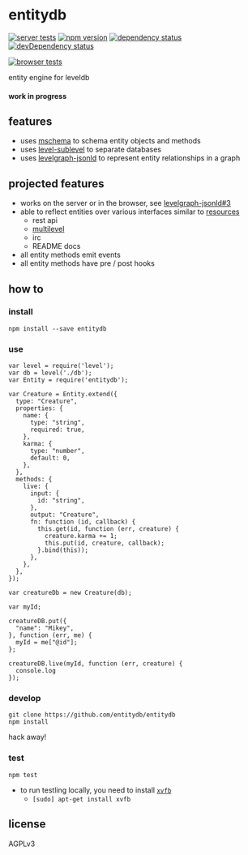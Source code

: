 # entitydb

[![server tests](https://travis-ci.org/entitydb/entitydb.png)](https://travis-ci.org/entitydb/entitydb)
[![npm version](https://badge.fury.io/js/entitydb.png)](https://npmjs.org/package/entitydb)
[![dependency status](https://david-dm.org/entitydb/entitydb.png)](https://david-dm.org/entitydb/entitydb)
[![devDependency status](https://david-dm.org/entitydb/entitydb/dev-status.png)](https://david-dm.org/entitydb/entitydb#info=devDependencies)

[![browser tests](https://ci.testling.com/entitydb/entitydb.png)](https://ci.testling.com/entitydb/entitydb)

entity engine for leveldb

#### work in progress

## features

- uses [mschema](https://github.com/entitydb/mschema) to schema entity objects and methods
- uses [level-sublevel](https://github.com/dominictarr/level-sublevel) to separate databases
- uses [levelgraph-jsonld](https://github.com/mcollina/levelgraph-jsonld) to represent entity relationships in a graph

## projected features

- works on the server or in the browser, see [levelgraph-jsonld#3](http://github.com/mcollina/levelgraph-jsonld/issues/3)
- able to reflect entities over various interfaces similar to [resources](https://github.com/bigcompany/resources)
  - rest api
  - [multilevel](https://github.com/juliangruber/multilevel)
  - irc
  - README docs
- all entity methods emit events
- all entity methods have pre / post hooks

## how to

### install

```
npm install --save entitydb
```

### use

```
var level = require('level');
var db = level('./db');
var Entity = require('entitydb');

var Creature = Entity.extend({
  type: "Creature",
  properties: {
    name: {
      type: "string",
      required: true,
    },
    karma: {
      type: "number",
      default: 0,
    },
  },
  methods: {
    live: {
      input: {
        id: "string",
      },
      output: "Creature",
      fn: function (id, callback) {
        this.get(id, function (err, creature) {
          creature.karma += 1;
          this.put(id, creature, callback);
        }.bind(this));
      },
    },
  },
});

var creatureDb = new Creature(db);

var myId;

creatureDB.put({
  "name": "Mikey",
}, function (err, me) {
  myId = me["@id"];
};

creatureDB.live(myId, function (err, creature) {
  console.log
});
```

### develop

```
git clone https://github.com/entitydb/entitydb
npm install
```

hack away!

### test

```
npm test
```

- to run testling locally, you need to install [`xvfb`](http://packages.debian.org/stable/xvfb)
  - `[sudo] apt-get install xvfb`

## license

AGPLv3